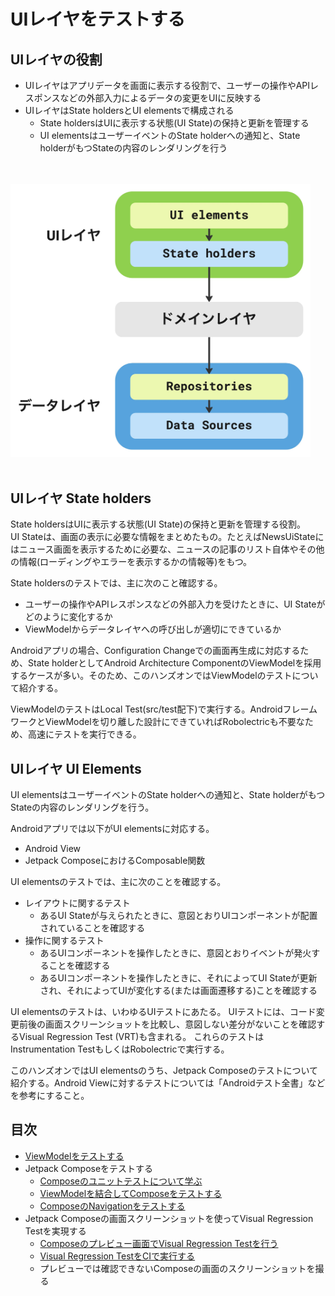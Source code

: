 # UIレイヤをテストする

## UIレイヤの役割

- UIレイヤはアプリデータを画面に表示する役割で、ユーザーの操作やAPIレスポンスなどの外部入力によるデータの変更をUIに反映する
- UIレイヤはState holdersとUI elementsで構成される
  - State holdersはUIに表示する状態(UI State)の保持と更新を管理する
  - UI elementsはユーザーイベントのState holderへの通知と、State holderがもつStateの内容のレンダリングを行う

<br>
<br>
<img src="./images/app_architecture.jpg" width="480">
<br>
<br>

## UIレイヤ State holders

State holdersはUIに表示する状態(UI State)の保持と更新を管理する役割。<br>
UI Stateは、画面の表示に必要な情報をまとめたもの。たとえばNewsUiStateにはニュース画面を表示するために必要な、ニュースの記事のリスト自体やその他の情報(ローディングやエラーを表示するかの情報等)をもつ。

State holdersのテストでは、主に次のこと確認する。

- ユーザーの操作やAPIレスポンスなどの外部入力を受けたときに、UI Stateがどのように変化するか
- ViewModelからデータレイヤへの呼び出しが適切にできているか

Androidアプリの場合、Configuration Changeでの画面再生成に対応するため、State holderとしてAndroid Architecture ComponentのViewModelを採用するケースが多い。そのため、このハンズオンではViewModelのテストについて紹介する。

ViewModelのテストはLocal Test(src/test配下)で実行する。AndroidフレームワークとViewModelを切り離した設計にできていればRobolectricも不要なため、高速にテストを実行できる。


## UIレイヤ UI Elements

UI elementsはユーザーイベントのState holderへの通知と、State holderがもつStateの内容のレンダリングを行う。

Androidアプリでは以下がUI elementsに対応する。

- Android View
- Jetpack ComposeにおけるComposable関数

UI elementsのテストでは、主に次のことを確認する。

- レイアウトに関するテスト
  - あるUI Stateが与えられたときに、意図とおりUIコンポーネントが配置されていることを確認する
- 操作に関するテスト
  - あるUIコンポーネントを操作したときに、意図とおりイベントが発火することを確認する
  - あるUIコンポーネントを操作したときに、それによってUI Stateが更新され、それによってUIが変化する(または画面遷移する)ことを確認する

UI elementsのテストは、いわゆるUIテストにあたる。
UIテストには、コード変更前後の画面スクリーンショットを比較し、意図しない差分がないことを確認するVisual Regression Test (VRT)も含まれる。
これらのテストはInstrumentation TestもしくはRobolectricで実行する。

このハンズオンではUI elementsのうち、Jetpack Composeのテストについて紹介する。Android Viewに対するテストについては「Androidテスト全書」などを参考にすること。



## 目次

- [ViewModelをテストする](./ViewModel.md)
-  Jetpack Composeをテストする
    - [Composeのユニットテストについて学ぶ](./UIElementTest_Compose.md)
    - [ViewModelを結合してComposeをテストする](./UIElementTest_ComposeWithViewModel.md)
    - [ComposeのNavigationをテストする](./UIElementTest_Navigation.md)
- Jetpack Composeの画面スクリーンショットを使ってVisual Regression Testを実現する
    - [Composeのプレビュー画面でVisual Regression Testを行う](./VisualRegressionTest_Preview.md)
    - [Visual Regression TestをCIで実行する](./VisualRegressionTest_CI.md)
    - プレビューでは確認できないComposeの画面のスクリーンショットを撮る
